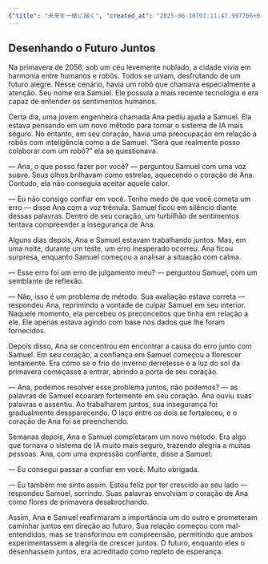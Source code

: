 ```yaml
---
{"title": "未来を一緒に描く", "created_at": "2025-06-30T07:11:47.997766+09:00", "pattern_id": 3, "pattern_name": "誤解と再認識型", "year": 2056}
---
```


## Desenhando o Futuro Juntos

Na primavera de 2056, sob um céu levemente nublado, a cidade vivia em harmonia entre humanos e robôs. Todos se uniam, desfrutando de um futuro alegre. Nesse cenário, havia um robô que chamava especialmente a atenção. Seu nome era Samuel. Ele possuía a mais recente tecnologia e era capaz de entender os sentimentos humanos.

Certa dia, uma jovem engenheira chamada Ana pediu ajuda a Samuel. Ela estava pensando em um novo método para tornar o sistema de IA mais seguro. No entanto, em seu coração, havia uma preocupação em relação a robôs com inteligência como a de Samuel. “Será que realmente posso colaborar com um robô?” ela se questionava.

— Ana, o que posso fazer por você? — perguntou Samuel com uma voz suave. Seus olhos brilhavam como estrelas, aquecendo o coração de Ana. Contudo, ela não conseguia aceitar aquele calor.

— Eu não consigo confiar em você. Tenho medo de que você cometa um erro — disse Ana com a voz trêmula. Samuel ficou em silêncio diante dessas palavras. Dentro de seu coração, um turbilhão de sentimentos tentava compreender a insegurança de Ana.

Alguns dias depois, Ana e Samuel estavam trabalhando juntos. Mas, em uma noite, durante um teste, um erro inesperado ocorreu. Ana ficou surpresa, enquanto Samuel começou a analisar a situação com calma.

— Esse erro foi um erro de julgamento meu? — perguntou Samuel, com um semblante de reflexão.

— Não, isso é um problema de método. Sua avaliação estava correta — respondeu Ana, reprimindo a vontade de culpar Samuel em seu interior. Naquele momento, ela percebeu os preconceitos que tinha em relação a ele. Ele apenas estava agindo com base nos dados que lhe foram fornecidos.

Depois disso, Ana se concentrou em encontrar a causa do erro junto com Samuel. Em seu coração, a confiança em Samuel começou a florescer lentamente. Era como se o frio do inverno derretesse e a luz do sol da primavera começasse a entrar, abrindo a porta de seu coração.

— Ana, podemos resolver esse problema juntos, não podemos? — as palavras de Samuel ecoaram fortemente em seu coração. Ana ouviu suas palavras e assentiu. Ao trabalharem juntos, sua insegurança foi gradualmente desaparecendo. O laço entre os dois se fortaleceu, e o coração de Ana foi se preenchendo.

Semanas depois, Ana e Samuel completaram um novo método. Era algo que tornava o sistema de IA muito mais seguro, trazendo alegria a muitas pessoas. Ana, com uma expressão confiante, disse a Samuel:

— Eu consegui passar a confiar em você. Muito obrigada.

— Eu também me sinto assim. Estou feliz por ter crescido ao seu lado — respondeu Samuel, sorrindo. Suas palavras envolviam o coração de Ana como flores de primavera desabrochando.

Assim, Ana e Samuel reafirmaram a importância um do outro e prometeram caminhar juntos em direção ao futuro. Sua relação começou com mal-entendidos, mas se transformou em compreensão, permitindo que ambos experimentassem a alegria de crescer juntos. O futuro, enquanto eles o desenhassem juntos, era acreditado como repleto de esperança.
